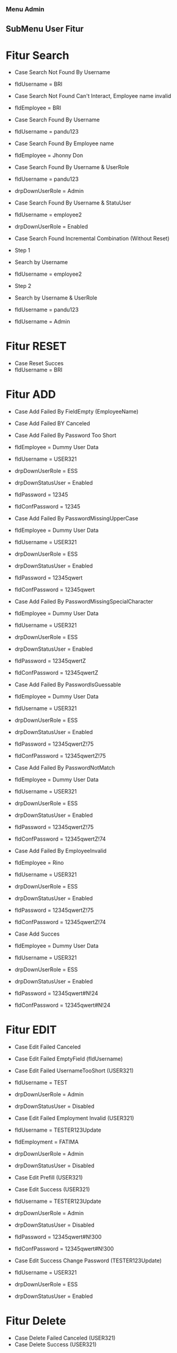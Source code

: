 ### Menu Admin ##

## SubMenu User Fitur

# Fitur Search

* Case Search Not Found By Username 
* fldUsername = BRI


* Case Search Not Found Can't Interact, Employee name invalid
* fldEmployee = BRI


* Case Search Found By Username
* fldUsername = pandu123


* Case Search Found By Employee name
* fldEmployee = Jhonny  Don


* Case Search Found By Username & UserRole
* fldUsername     = pandu123
* drpDownUserRole = Admin


* Case Search Found By Username & StatuUser
* fldUsername     = employee2
* drpDownUserRole = Enabled


* Case Search Found Incremental Combination (Without Reset)
* Step 1
* Search by Username
* fldUsername = employee2
* Step 2
* Search by Username & UserRole
* fldUsername = pandu123
* fldUsername = Admin

# Fitur RESET

* Case Reset Succes
* fldUsername = BRI

# Fitur ADD

* Case Add Failed By FieldEmpty (EmployeeName)
* Case Add Failed BY Canceled

* Case Add Failed By Password Too Short
* fldEmployee = Dummy  User Data
* fldUsername = USER321
* drpDownUserRole = ESS
* drpDownStatusUser = Enabled
* fldPassword = 12345
* fldConfPassword = 12345


* Case Add Failed By PasswordMissingUpperCase
* fldEmployee = Dummy  User Data
* fldUsername = USER321
* drpDownUserRole = ESS
* drpDownStatusUser = Enabled
* fldPassword = 12345qwert
* fldConfPassword = 12345qwert


* Case Add Failed By PasswordMissingSpecialCharacter
* fldEmployee = Dummy  User Data
* fldUsername = USER321
* drpDownUserRole = ESS
* drpDownStatusUser = Enabled
* fldPassword = 12345qwertZ
* fldConfPassword = 12345qwertZ


* Case Add Failed By PasswordIsGuessable 
* fldEmployee = Dummy  User Data
* fldUsername = USER321
* drpDownUserRole = ESS
* drpDownStatusUser = Enabled
* fldPassword = 12345qwertZ!75
* fldConfPassword = 12345qwertZ!75


* Case Add Failed By PasswordNotMatch 
* fldEmployee = Dummy  User Data
* fldUsername = USER321
* drpDownUserRole = ESS
* drpDownStatusUser = Enabled
* fldPassword = 12345qwertZ!75
* fldConfPassword = 12345qwertZ!74


* Case Add Failed By EmployeeInvalid
* fldEmployee = Rino
* fldUsername = USER321
* drpDownUserRole = ESS
* drpDownStatusUser = Enabled
* fldPassword = 12345qwertZ!75
* fldConfPassword = 12345qwertZ!74


* Case Add Succes 
* fldEmployee = Dummy  User Data
* fldUsername = USER321
* drpDownUserRole = ESS
* drpDownStatusUser = Enabled
* fldPassword = 12345qwert#N!24
* fldConfPassword = 12345qwert#N!24

# Fitur EDIT

* Case Edit Failed Canceled
* Case Edit Failed EmptyField (fldUsername)


* Case Edit Failed UsernameTooShort (USER321)
* fldUsername = TEST
* drpDownUserRole = Admin
* drpDownStatusUser = Disabled


* Case Edit Failed Employment Invalid (USER321)
* fldUsername = TESTER123Update
* fldEmployment = FATIMA
* drpDownUserRole = Admin
* drpDownStatusUser = Disabled


* Case Edit Prefill (USER321)


* Case Edit Success (USER321)
* fldUsername = TESTER123Update
* drpDownUserRole = Admin
* drpDownStatusUser = Disabled
* fldPassword = 12345qwert#N!300
* fldConfPassword = 12345qwert#N!300


* Case Edit Success Change Password (TESTER123Update)
* fldUsername = USER321
* drpDownUserRole = ESS
* drpDownStatusUser = Enabled

# Fitur Delete


* Case Delete Failed Canceled (USER321)
* Case Delete Success (USER321)
